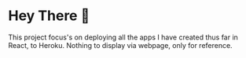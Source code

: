 # Hey There :wave:

This project focus's on deploying all the apps I have created thus far in React, to Heroku.  Nothing to display via webpage, only for reference.